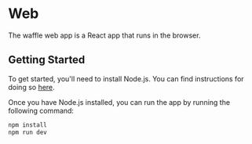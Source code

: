 # Web

The waffle web app is a React app that runs in the browser.

## Getting Started

To get started, you'll need to install Node.js. You can find instructions for doing so [here](https://nodejs.org/en/download/).

Once you have Node.js installed, you can run the app by running the following command:

```bash
npm install
npm run dev
```
